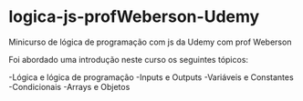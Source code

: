 # logica-js-profWeberson-Udemy
Minicurso de lógica de programação com js da Udemy com prof  Weberson

Foi abordado uma introdução neste curso os seguintes tópicos:

-Lógica e lógica de programação
-Inputs e Outputs
-Variáveis e Constantes
-Condicionais
-Arrays e Objetos
